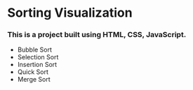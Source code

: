 # Sorting Visualization
### This is a project built using HTML, CSS, JavaScript.

- Bubble Sort 
- Selection Sort
- Insertion Sort
- Quick Sort
- Merge Sort
